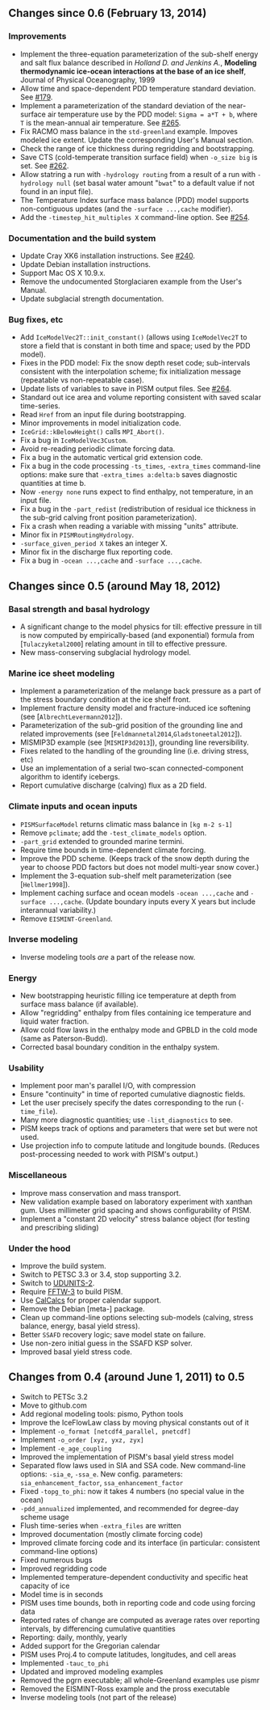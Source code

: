 ## Changes since 0.6 (February 13, 2014)

### Improvements
  - Implement the three-equation parameterization of the sub-shelf
    energy and salt flux balance described in *Holland D. and Jenkins
    A.*, **Modeling thermodynamic ice-ocean interactions at the base
    of an ice shelf**, Journal of Physical Oceanography, 1999
  - Allow time and space-dependent PDD temperature standard deviation.
    See [#179](https://github.com/pism/pism/issues/179).
  - Implement a parameterization of the standard deviation of the
    near-surface air temperature use by the PDD model: `Sigma = a*T + b`,
    where `T` is the mean-annual air temperature. See
    [#265](https://github.com/pism/pism/issues/265).
  - Fix RACMO mass balance in the `std-greenland` example. Impoves
    modeled ice extent. Update the corresponding User's Manual section.
  - Check the range of ice thickness during regridding and
    bootstrapping.
  - Save CTS (cold-temperate transition surface field) when `-o_size
    big` is set. See [#262](https://github.com/pism/pism/issues/262).
  - Allow statring a run with `-hydrology routing` from a result of a
    run with `-hydrology null` (set basal water amount "`bwat`" to a
    default value if not found in an input file).
  - The Temperature Index surface mass balance (PDD) model supports
    non-contiguous updates (and the `-surface ...,cache` modifier).
  - Add the `-timestep_hit_multiples X` command-line option. See
    [#254](https://github.com/pism/pism/issues/254).

### Documentation and the build system
  - Update Cray XK6 installation instructions. See
    [#240](https://github.com/pism/pism/issues/240).
  - Update Debian installation instructions.
  - Support Mac OS X 10.9.x.
  - Remove the undocumented Storglaciaren example from the User's Manual.
  - Update subglacial strength documentation.

### Bug fixes, etc
  - Add `IceModelVec2T::init_constant()` (allows using `IceModelVec2T`
    to store a field that is constant in both time and space; used by
    the PDD model).
  - Fixes in the PDD model: Fix the snow depth reset code;
    sub-intervals consistent with the interpolation scheme; fix
    initialization message (repeatable vs non-repeatable case).
  - Update lists of variables to save in PISM output files. See
    [#264](https://github.com/pism/pism/issues/264).
  - Standard out ice area and volume reporting consistent with
    saved scalar time-series.
  - Read `Href` from an input file during bootstrapping.
  - Minor improvements in model initialization code.
  - `IceGrid::kBelowHeight()` calls `MPI_Abort()`.
  - Fix a bug in `IceModelVec3Custom`.
  - Avoid re-reading periodic climate forcing data.
  - Fix a bug in the automatic vertical grid extension code.
  - Fix a bug in the code processing `-ts_times`, `-extra_times`
    command-line options: make sure that `-extra_times a:delta:b` saves
    diagnostic quantities at time b.
  - Now `-energy none` runs expect to find enthalpy, not temperature,
    in an input file.
  - Fix a bug in the `-part_redist` (redistribution of residual ice
    thickness in the sub-grid calving front position parameterization).
  - Fix a crash when reading a variable with missing "units" attribute.
  - Minor fix in `PISMRoutingHydrology`.
  - `-surface_given_period X` takes an integer X.
  - Minor fix in the discharge flux reporting code.
  - Fix a bug in `-ocean ...,cache` and `-surface ...,cache`.

## Changes since 0.5 (around May 18, 2012)

### Basal strength and basal hydrology
  - A significant change to the model physics for till: effective
	pressure in till is now computed by empirically-based (and exponential)
	formula from [`Tulaczyketal2000`] relating amount in till to effective
	pressure.
  - New mass-conserving subglacial hydrology model.

### Marine ice sheet modeling
  - Implement a parameterization of the melange back pressure as a
	part of the stress boundary condition at the ice shelf front.
  - Implement fracture density model and fracture-induced ice
    softening (see [`AlbrechtLevermann2012`]).
  - Parameterization of the sub-grid position of the grounding line and
    related improvements (see [`Feldmannetal2014`,`Gladstoneetal2012`]).
  - MISMIP3D example (see [`MISMIP3d2013`]), grounding line reversibility.
  - Fixes related to the handling of the grounding line (i.e. driving stress, etc)
  - Use an implementation of a serial two-scan connected-component
    algorithm to identify icebergs.
  - Report cumulative discharge (calving) flux as a 2D field.

### Climate inputs and ocean inputs
  - `PISMSurfaceModel` returns climatic mass balance in `[kg m-2 s-1]`
  - Remove `pclimate`; add the `-test_climate_models` option.
  - `-part_grid` extended to grounded marine termini.
  - Require time bounds in time-dependent climate forcing.
  - Improve the PDD scheme. (Keeps track of the snow depth during the year
    to choose PDD factors but does not model multi-year snow cover.)
  - Implement the 3-equation sub-shelf melt parameterization (see
    [`Hellmer1998`]).
  - Implement caching surface and ocean models `-ocean ...,cache` and
    `-surface ...,cache`. (Update boundary inputs every X years but
    include interannual variability.)
  - Remove `EISMINT-Greenland`.

### Inverse modeling
  - Inverse modeling tools *are* a part of the release now.

### Energy
  - New bootstrapping heuristic filling ice temperature at depth from surface
    mass balance (if available).
  - Allow "regridding" enthalpy from files containing ice temperature
    and liquid water fraction.
  - Allow cold flow laws in the enthalpy mode and GPBLD in the cold
    mode (same as Paterson-Budd).
  - Corrected basal boundary condition in the enthalpy system.

### Usability
  - Implement poor man's parallel I/O, with compression
  - Ensure "continuity" in time of reported cumulative diagnostic fields.
  - Let the user precisely specify the dates corresponding to the run (`-time_file`).
  - Many more diagnostic quantities; use `-list_diagnostics` to see.
  - PISM keeps track of options and parameters that were set but were not used.
  - Use projection info to compute latitude and longitude bounds.
	(Reduces post-processing needed to work with PISM's output.)

### Miscellaneous
  - Improve mass conservation and mass transport.
  - New validation example based on laboratory experiment with xanthan gum.
    Uses millimeter grid spacing and shows configurability of PISM.
  - Implement a "constant 2D velocity" stress balance object (for testing and
    prescribing sliding)

### Under the hood
  - Improve the build system.
  - Switch to PETSC 3.3 or 3.4, stop supporting 3.2.
  - Switch to [UDUNITS-2](http://www.unidata.ucar.edu/software/udunits/).
  - Require [FFTW-3](http://www.fftw.org) to build PISM.
  - Use [CalCalcs](http://meteora.ucsd.edu/~pierce/calcalcs/) for proper calendar support.
  - Remove the Debian [meta-] package.
  - Clean up command-line options selecting sub-models (calving,
    stress balance, energy, basal yield stress).
  - Better `SSAFD` recovery logic; save model state on failure.
  - Use non-zero initial guess in the SSAFD KSP solver.
  - Improved basal yield stress code.

## Changes from 0.4 (around June 1, 2011) to 0.5

  - Switch to PETSc 3.2
  - Move to github.com
  - Add regional modeling tools: pismo, Python tools
  - Improve the IceFlowLaw class by moving physical constants out of it
  - Implement `-o_format [netcdf4_parallel, pnetcdf]`
  - Implement `-o_order [xyz, yxz, zyx]`
  - Implement `-e_age_coupling`
  - Improved the implementation of PISM's basal yield stress model
  - Separated flow laws used in SIA and SSA code. New command-line
    options: `-sia_e`, `-ssa_e`. New config. parameters:
    `sia_enhancement_factor`, `ssa_enhancement_factor`
  - Fixed `-topg_to_phi`: now it takes 4 numbers (no special value in the ocean)
  - `-pdd_annualized` implemented, and recommended for degree-day scheme usage
  - Flush time-series when `-extra_files` are written
  - Improved documentation (mostly climate forcing code)
  - Improved climate forcing code and its interface (in particular:
    consistent command-line options)
  - Fixed numerous bugs
  - Improved regridding code
  - Implemented temperature-dependent conductivity and specific heat capacity of ice
  - Model time is in seconds
  - PISM uses time bounds, both in reporting code and code using forcing data
  - Reported rates of change are computed as average rates over
    reporting intervals, by differencing cumulative quantities
  - Reporting: daily, monthly, yearly
  - Added support for the Gregorian calendar
  - PISM uses Proj.4 to compute latitudes, longitudes, and cell areas
  - Implemented `-tauc_to_phi`
  - Updated and improved modeling examples
  - Removed the pgrn executable; all whole-Greenland examples use pismr
  - Removed the EISMINT-Ross example and the pross executable
  - Inverse modeling tools (not part of the release)
